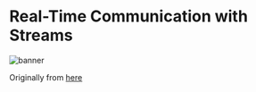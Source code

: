# Real-Time Communication with Streams 

![banner](https://koenig-media.raywenderlich.com/uploads/2019/07/RealTimeCommunicationV2-feature.png)

Originally from [here](https://www.raywenderlich.com/3437391-real-time-communication-with-streams-tutorial-for-ios)

